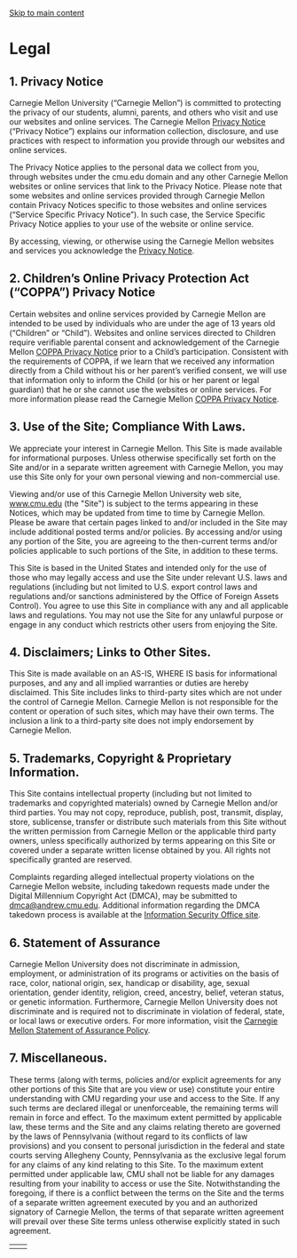 [Skip to main content](https://www.cmu.edu/legal#main-content)

# Legal

## 1\. Privacy Notice

Carnegie Mellon University (“Carnegie Mellon”) is committed to protecting the privacy of our students, alumni, parents, and others who visit and use our websites and online services. The Carnegie Mellon [Privacy Notice](https://www.cmu.edu/legal/privacy-notice) (“Privacy Notice”) explains our information collection, disclosure, and use practices with respect to information you provide through our websites and online services.

The Privacy Notice applies to the personal data we collect from you, through websites under the cmu.edu domain and any other Carnegie Mellon websites or online services that link to the Privacy Notice. Please note that some websites and online services provided through Carnegie Mellon contain Privacy Notices specific to those websites and online services (“Service Specific Privacy Notice”). In such case, the Service Specific Privacy Notice applies to your use of the website or online service.

By accessing, viewing, or otherwise using the Carnegie Mellon websites and services you acknowledge the [Privacy Notice](https://www.cmu.edu/legal/privacy-notice).

## 2\. Children’s Online Privacy Protection Act (“COPPA”) Privacy Notice

Certain websites and online services provided by Carnegie Mellon are intended to be used by individuals who are under the age of 13 years old (“Children” or “Child”). Websites and online services directed to Children require verifiable parental consent and acknowledgement of the Carnegie Mellon [COPPA Privacy Notice](https://www.cmu.edu/legal/coppa-notice) prior to a Child’s participation. Consistent with the requirements of COPPA, if we learn that we received any information directly from a Child without his or her parent’s verified consent, we will use that information only to inform the Child (or his or her parent or legal guardian) that he or she cannot use the websites or online services. For more information please read the Carnegie Mellon [COPPA Privacy Notice](https://www.cmu.edu/legal/coppa-notice).

## 3\. Use of the Site; Compliance With Laws.

We appreciate your interest in Carnegie Mellon. This Site is made available for informational purposes. Unless otherwise specifically set forth on the Site and/or in a separate written agreement with Carnegie Mellon, you may use this Site only for your own personal viewing and non-commercial use.

Viewing and/or use of this Carnegie Mellon University web site, www.cmu.edu (the "Site") is subject to the terms appearing in these Notices, which may be updated from time to time by Carnegie Mellon. Please be aware that certain pages linked to and/or included in the Site may include additional posted terms and/or policies. By accessing and/or using any portion of the Site, you are agreeing to the then-current terms and/or policies applicable to such portions of the Site, in addition to these terms.

This Site is based in the United States and intended only for the use of those who may legally access and use the Site under relevant U.S. laws and regulations (including but not limited to U.S. export control laws and regulations and/or sanctions administered by the Office of Foreign Assets Control). You agree to use this Site in compliance with any and all applicable laws and regulations. You may not use the Site for any unlawful purpose or engage in any conduct which restricts other users from enjoying the Site.

## 4\. Disclaimers; Links to Other Sites.

This Site is made available on an AS-IS, WHERE IS basis for informational purposes, and any and all implied warranties or duties are hereby disclaimed. This Site includes links to third-party sites which are not under the control of Carnegie Mellon. Carnegie Mellon is not responsible for the content or operation of such sites, which may have their own terms. The inclusion a link to a third-party site does not imply endorsement by Carnegie Mellon.

## 5\. Trademarks, Copyright & Proprietary Information.

This Site contains intellectual property (including but not limited to trademarks and copyrighted materials) owned by Carnegie Mellon and/or third parties. You may not copy, reproduce, publish, post, transmit, display, store, sublicense, transfer or distribute such materials from this Site without the written permission from Carnegie Mellon or the applicable third party owners, unless specifically authorized by terms appearing on this Site or covered under a separate written license obtained by you. All rights not specifically granted are reserved.

Complaints regarding alleged intellectual property violations on the Carnegie Mellon website, including takedown requests made under the Digital Millennium Copyright Act (DMCA), may be submitted to [dmca@andrew.cmu.edu](mailto:dmca@andrew.cmu.edu). Additional information regarding the DMCA takedown process is available at the [Information Security Office site](https://www.cmu.edu/iso/aware/dmca/).

## 6\. Statement of Assurance

Carnegie Mellon University does not discriminate in admission, employment, or administration of its programs or activities on the basis of race, color, national origin, sex, handicap or disability, age, sexual orientation, gender identity, religion, creed, ancestry, belief, veteran status, or genetic information. Furthermore, Carnegie Mellon University does not discriminate and is required not to discriminate in violation of federal, state, or local laws or executive orders. For more information, visit the [Carnegie Mellon Statement of Assurance Policy](https://www.cmu.edu/policies/administrative-and-governance/statement-of-assurance.html).

## 7\. Miscellaneous.

These terms (along with terms, policies and/or explicit agreements for any other portions of this Site that are you view or use) constitute your entire understanding with CMU regarding your use and access to the Site. If any such terms are declared illegal or unenforceable, the remaining terms will remain in force and effect. To the maximum extent permitted by applicable law, these terms and the Site and any claims relating thereto are governed by the laws of Pennsylvania (without regard to its conflicts of law provisions) and you consent to personal jurisdiction in the federal and state courts serving Allegheny County, Pennsylvania as the exclusive legal forum for any claims of any kind relating to this Site. To the maximum extent permitted under applicable law, CMU shall not be liable for any damages resulting from your inability to access or use the Site. Notwithstanding the foregoing, if there is a conflict between the terms on the Site and the terms of a separate written agreement executed by you and an authorized signatory of Carnegie Mellon, the terms of that separate written agreement will prevail over these Site terms unless otherwise explicitly stated in such agreement.

|     |     |
| --- | --- |
|  |  |
